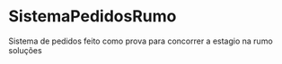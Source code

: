 # SistemaPedidosRumo
Sistema de pedidos feito como prova para concorrer a estagio na rumo soluções 
